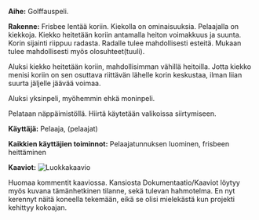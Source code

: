 **Aihe:** Golffauspeli. 

**Rakenne:** Frisbee lentää koriin.
Kiekolla on ominaisuuksia. Pelaajalla on kiekkoja. Kiekko heitetään koriin antamalla heiton voimakkuus ja suunta. Korin sijainti riippuu radasta. Radalle tulee mahdollisesti esteitä. Mukaan tulee mahdollisesti myös olosuhteet(tuuli).

Aluksi kiekko heitetään koriin, mahdollisimman vähillä heitoilla. Jotta kiekko menisi koriin on sen osuttava riittävän lähelle korin keskustaa, ilman liian suurta jäljelle jäävää voimaa.

Aluksi yksinpeli, myöhemmin ehkä moninpeli.

Pelataan näppäimistöllä. Hiirtä käytetään valikoissa siirtymiseen.

**Käyttäjä:** Pelaaja, (pelaajat)

**Kaikkien käyttäjien toiminnot:** Pelaajatunnuksen luominen, frisbeen heittäminen

**Kaaviot:** ![Luokkakaavio](Kaaviot/luokkakaavio.png)

Huomaa kommentit kaaviossa. Kansiosta Dokumentaatio/Kaaviot löytyy myös kuvana tämänhetkinen tilanne, sekä tulevan hahmotelma. En nyt kerennyt näitä koneella tekemään, eikä se olisi mielekästä kun projekti kehittyy kokoajan.

